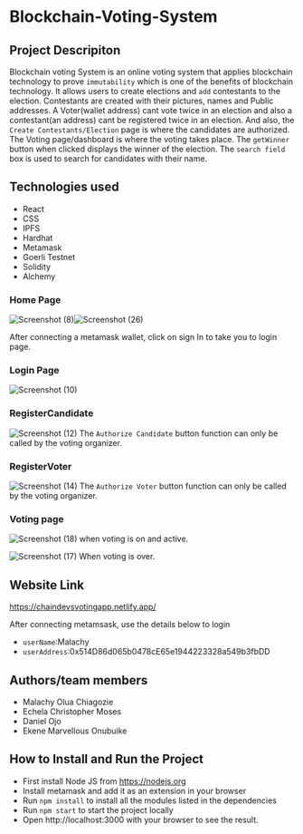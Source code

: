 # Blockchain-Voting-System

## Project Descripiton 
Blockchain voting System is an online voting system that applies blockchain technology to prove `immutability` which is one of the benefits of blockchain technology.
It allows users to create elections and `add` contestants to the election. Contestants are created with their pictures, names and Public addresses.
A Voter(wallet address) cant vote twice in an election and also a contestant(an address) cant be registered twice in an election.
And also, the `Create Contestants/Election` page is where the candidates are authorized.
The Voting page/dashboard is where the voting takes place.
 The `getWinner` button when clicked displays the winner of the election.
The `search field` box is used to search for candidates with their name.

## Technologies used
- React
- CSS
- IPFS
- Hardhat
- Metamask
- Goerli Testnet
- Solidity
- Alchemy


### Home Page
![Screenshot (8)](https://user-images.githubusercontent.com/105208823/213943642-20226dfb-4660-4eee-843e-4e67537fb0ff.png)![Screenshot (26)](https://user-images.githubusercontent.com/105208823/222961839-bd1ddf1f-477b-441a-a452-8407e9e80787.png)

After connecting a metamask wallet, click on sign In to take you to login page.

### Login Page
![Screenshot (10)](https://user-images.githubusercontent.com/105208823/213944065-edaa944a-da2a-40a4-93ab-ae756c79fa26.png)

### RegisterCandidate
![Screenshot (12)](https://user-images.githubusercontent.com/105208823/213944606-e3d0a40e-6806-42b8-a1f5-c73aec41ee67.png)
The `Authorize Candidate` button function can only be called by the voting organizer.

### RegisterVoter
![Screenshot (14)](https://user-images.githubusercontent.com/105208823/213944919-b66acc8e-ac10-48ab-9d93-939f29372f4c.png)
The `Authorize Voter` button function can only be called by the voting organizer.

### Voting page
![Screenshot (18)](https://user-images.githubusercontent.com/105208823/213945667-46333c9b-3742-40c7-98aa-a122893c364a.png)
when voting is on and active.

![Screenshot (17)](https://user-images.githubusercontent.com/105208823/213945682-8727cc52-8600-4de0-bcf6-b481b920a07e.png)
When voting is over.

## Website Link
<https://chaindevsvotingapp.netlify.app/>

After connecting metamsask, use the details below to login
- `userName`:Malachy
- `userAddress`:0x514D86d065b0478cE65e1944223328a549b3fbDD

## Authors/team members
- Malachy Olua Chiagozie
- Echela Christopher Moses
- Daniel Ojo
- Ekene Marvellous Onubuike

## How to Install and Run the Project
- First install Node JS from https://nodejs.org
- Install metamask and add it as an extension in your browser
- Run `npm install` to install all the modules listed in the dependencies
- Run `npm start` to start the project locally
- Open http://localhost:3000 with your browser to see the result.
